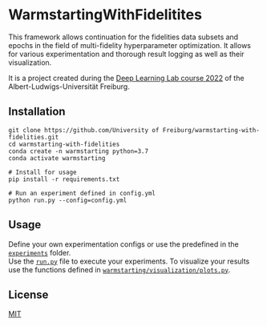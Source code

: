 # WarmstartingWithFidelitites
This framework allows continuation for the fidelities data subsets and epochs in the field of multi-fidelity hyperparameter optimization.
It allows for various experimentation and thorough result logging as well as their visualization.

It is a project created during the [Deep Learning Lab course 2022](https://rl.uni-freiburg.de/teaching/ss22/laboratory-deep-learning-lab) of the Albert-Ludwigs-Universität Freiburg.


## Installation
```
git clone https://github.com/University of Freiburg/warmstarting-with-fidelities.git
cd warmstarting-with-fidelities
conda create -n warmstarting python=3.7
conda activate warmstarting

# Install for usage
pip install -r requirements.txt

# Run an experiment defined in config.yml
python run.py --config=config.yml
```

## Usage
Define your own experimentation configs or use the predefined in the [`experiments`](experiments) folder.  
Use the [`run.py`](run.py) file to execute your experiments.
To visualize your results use the functions defined in [`warmstarting/visualization/plots.py`](warmstarting/visualization/plot.py).  

## License
[MIT](https://choosealicense.com/licenses/mit/)

